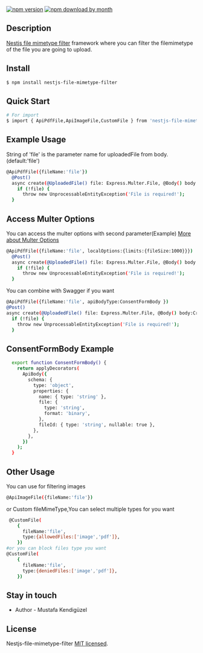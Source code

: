 
[![npm version](https://img.shields.io/npm/v/nestjs-file-mimetype-filter)](https://www.npmjs.com/package/nestjs-file-mimetype-filter)
[![npm download by month](https://img.shields.io/npm/dm/nestjs-file-mimetype-filter)](https://npmcharts.com/compare/nestjs-file-mimetype-filter?minimal=true)


## Description

[Nestjs file mimetype filter](https://github.com/mustafakendiguzel/nestjs-file-mimetype-filter) framework where you can filter the filemimetype of the file you are going to upload.

## Install

```bash
$ npm install nestjs-file-mimetype-filter
```

## Quick Start

```bash
# For import
$ import { ApiPdfFile,ApiImageFile,CustomFile } from 'nestjs-file-mimetype-filter';

```

## Example Usage
String of 'file' is the parameter name for uploadedFile from body.(default:'file')
```bash
@ApiPdfFile({fileName:'file'})
  @Post()
  async create(@UploadedFile() file: Express.Multer.File, @Body() body: CreateConsentFormDto) {
    if (!file) {
      throw new UnprocessableEntityException('File is required!');
  }

```
## Access Multer Options 
You can access the multer options with second parameter(Example)
[More about Multer Options](https://www.npmjs.com/package/multer)
```bash
@ApiPdfFile({fileName:'file', localOptions:{limits:{fileSize:1000}}})
  @Post()
  async create(@UploadedFile() file: Express.Multer.File, @Body() body: CreateConsentFormDto) {
    if (!file) {
      throw new UnprocessableEntityException('File is required!');
  }
```

You can combine with Swagger if you want 
```bash
@ApiPdfFile({fileName:'file', apiBodyType:ConsentFormBody })
@Post()
async create(@UploadedFile() file: Express.Multer.File, @Body() body:CreateConsentFormDto) {
  if (!file) {
    throw new UnprocessableEntityException('File is required!');
  }

```

## ConsentFormBody Example 
```bash
  export function ConsentFormBody() {
    return applyDecorators(
      ApiBody({
        schema: {
          type: 'object',
          properties: {
            name: { type: 'string' },
            file: {
              type: 'string',
              format: 'binary',
            },
            fileId: { type: 'string', nullable: true },
          },
        },
      })
    );
  }
```

## Other Usage

You can use for filtering images 
```bash
@ApiImageFile({fileName:'file'})
```
or Custom fileMimeType,You can select multiple types for you want
```bash
 @CustomFile(
    {
      fileName:'file',
      type:{allowedFiles:['image','pdf']},
    })
#or you can block files type you want
@CustomFile(
    {
      fileName:'file',
      type:{deniedFiles:['image','pdf']},
    })

```

## Stay in touch

- Author - Mustafa Kendigüzel


## License

Nestjs-file-mimetype-filter [MIT licensed](LICENSE).
